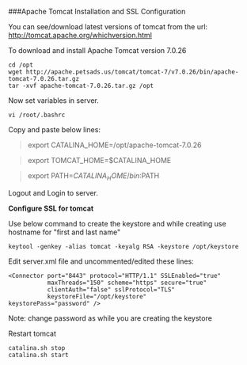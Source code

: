 ###Apache Tomcat Installation and SSL ConfigurationYou can see/download latest versions of tomcat from the url: http://tomcat.apache.org/whichversion.htmlTo download and install Apache Tomcat version 7.0.26    cd /opt        wget http://apache.petsads.us/tomcat/tomcat-7/v7.0.26/bin/apache-tomcat-7.0.26.tar.gz    tar -xvf apache-tomcat-7.0.26.tar.gz /optNow set variables in server.    vi /root/.bashrcCopy and paste below lines:> export CATALINA_HOME=/opt/apache-tomcat-7.0.26> export TOMCAT_HOME=$CATALINA_HOME> export PATH=$CATALINA_HOME/bin:$PATHLogout and Login to server.**Configure SSL for tomcat**Use below command to create the keystore and while creating use hostname for "first and last name"    keytool -genkey -alias tomcat -keyalg RSA -keystore /opt/keystoreEdit server.xml file and uncommented/edited these lines:    <Connector port="8443" protocol="HTTP/1.1" SSLEnabled="true"               maxThreads="150" scheme="https" secure="true"               clientAuth="false" sslProtocol="TLS"                keystoreFile="/opt/keystore"               keystorePass="password" />Note: change password as while you are creating the keystoreRestart tomcat    catalina.sh stop    catalina.sh start